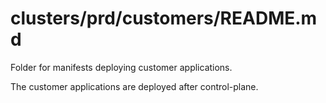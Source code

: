 # clusters/prd/customers/README.md

Folder for manifests deploying customer applications.

The customer applications are deployed after control-plane.
